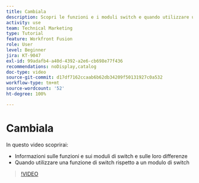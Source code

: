 ```yaml
---
title: Cambiala
description: Scopri le funzioni e i moduli switch e quando utilizzare una funzione switch rispetto a un modulo switch in  [!DNL Adobe Workfront Fusion].
activity: use
team: Technical Marketing
type: Tutorial
feature: Workfront Fusion
role: User
level: Beginner
jira: KT-9047
exl-id: 99adafb4-a40d-4392-a2e6-cb698e77f436
recommendations: noDisplay,catalog
doc-type: video
source-git-commit: d17df7162ccaab6b62db34209f50131927c0a532
workflow-type: tm+mt
source-wordcount: '52'
ht-degree: 100%

---
```


# Cambiala

In questo video scoprirai:

* Informazioni sulle funzioni e sui moduli di switch e sulle loro differenze
* Quando utilizzare una funzione di switch rispetto a un modulo di switch

>[!VIDEO](https://video.tv.adobe.com/v/3417444/?quality=12&learn=on&enablevpops&captions=ita)
